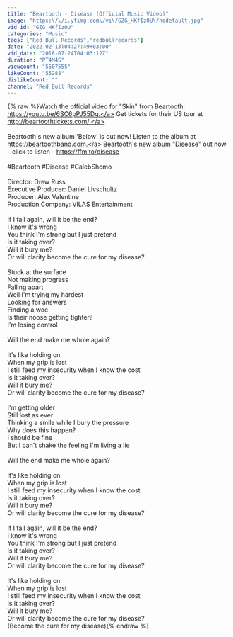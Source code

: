 ```yaml
---
title: "Beartooth - Disease (Official Music Video)"
image: "https:\/\/i.ytimg.com\/vi\/GZG_HKfIz0U\/hqdefault.jpg"
vid_id: "GZG_HKfIz0U"
categories: "Music"
tags: ["Red Bull Records","redbullrecords"]
date: "2022-02-13T04:27:49+03:00"
vid_date: "2018-07-24T04:03:12Z"
duration: "PT4M4S"
viewcount: "5507555"
likeCount: "55288"
dislikeCount: ""
channel: "Red Bull Records"
---
```

{% raw %}Watch the official video for &quot;Skin&quot; from Beartooth: <a rel="nofollow" target="blank" href="https://youtu.be/6SC6pPJ55Dg.">https://youtu.be/6SC6pPJ55Dg.</a> Get tickets for their US tour at  <a rel="nofollow" target="blank" href="http://beartoothtickets.com/.">http://beartoothtickets.com/.</a><br /><br />Beartooth's new album 'Below' is out now! Listen to the album at <a rel="nofollow" target="blank" href="https://beartoothband.com.">https://beartoothband.com.</a> Beartooth's new album &quot;Disease&quot; out now - click to listen - <a rel="nofollow" target="blank" href="https://ffm.to/disease">https://ffm.to/disease</a><br /><br />#Beartooth #Disease #CalebShomo<br /><br />Director: Drew Russ<br />Executive Producer: Daniel Livschultz <br />Producer: Alex Valentine <br />Production Company: VILAS Entertainment<br /><br />If I fall again, will it be the end?<br />I know it's wrong<br />You think I'm strong but I just pretend<br />Is it taking over?<br />Will it bury me?<br />Or will clarity become the cure for my disease?<br /><br />Stuck at the surface<br />Not making progress<br />Falling apart<br />Well I'm trying my hardest<br />Looking for answers<br />Finding a woe<br />Is their noose getting tighter?<br />I'm losing control<br /><br />Will the end make me whole again?<br /><br />It's like holding on<br />When my grip is lost<br />I still feed my insecurity when I know the cost<br />Is it taking over?<br />Will it bury me?<br />Or will clarity become the cure for my disease?<br /><br />I'm getting older<br />Still lost as ever<br />Thinking a smile while I bury the pressure<br />Why does this happen?<br />I should be fine<br />But I can't shake the feeling I'm living a lie<br /><br />Will the end make me whole again?<br /><br />It's like holding on<br />When my grip is lost<br />I still feed my insecurity when I know the cost<br />Is it taking over?<br />Will it bury me?<br />Or will clarity become the cure for my disease?<br /><br />If I fall again, will it be the end?<br />I know it's wrong<br />You think I'm strong but I just pretend<br />Is it taking over?<br />Will it bury me?<br />Or will clarity become the cure for my disease?<br /><br />It's like holding on<br />When my grip is lost<br />I still feed my insecurity when I know the cost<br />Is it taking over?<br />Will it bury me?<br />Or will clarity become the cure for my disease?<br />(Become the cure for my disease){% endraw %}
